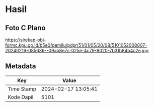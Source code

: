 # Hasil

## Foto C Plano

https://sirekap-obj-formc.kpu.go.id/b5e0/pemilu/pdpr/51/01/05/20/08/5101052008007-20240216-085636--09ab8e7c-025e-4c79-9020-7b31b84b4c2e.jpg


## Metadata

| Key        | Value               |
| ---------- | ------------------- |
| Time Stamp | 2024-02-17 13:05:41 |
| Kode Dapil | 5101                |



